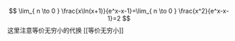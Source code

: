 $$
\lim_{ n \to 0 } \frac{x\ln(x+1)}{e^x-x-1}=\lim_{ n \to 0 } \frac{x^2}{e^x-x-1}=2
$$
这里注意等价无穷小的代换
[[等价无穷小]]